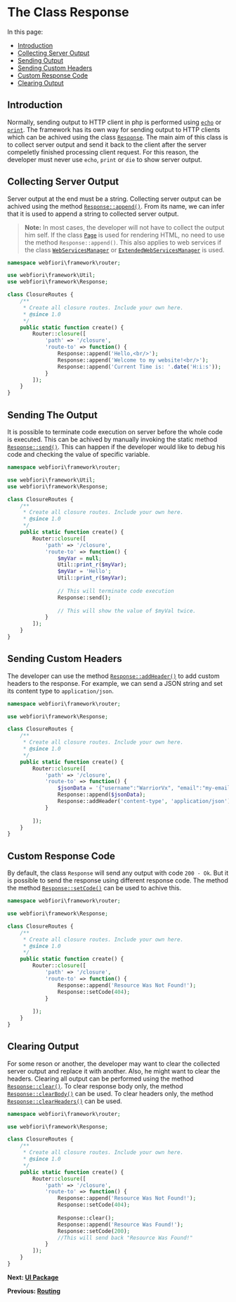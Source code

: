 
# The Class Response

<meta name="description" description="The class response is used to send back server output to the client.">

In this page:

* [Introduction](#introduction)
* [Collecting Server Output](#collecting-server-output)
* [Sending Output](#sending-the-output)
* [Sending Custom Headers](#sending-custom-headers)
* [Custom Response Code](#custom-response-code)
* [Clearing Output](#clearing-output)

## Introduction

Normally, sending output to HTTP client in php is performed using [`echo`](https://www.php.net/manual/en/function.echo.php) or [`print`](https://www.php.net/manual/en/function.print.php). The framework has its own way for sending output to HTTP clients which can be achived using the class [`Response`](https://webfiori.com/docs/webfiori/framework/Response). The main aim of this class is to collect server output and send it back to the client after the server compeletly finished processing client request. For this reason, the developer must never use `echo`, `print` or `die` to show server output.  

## Collecting Server Output

Server output at the end must be a string. Collecting server output can be achived using the method [`Response::append()`](https://webfiori.com/docs/webfiori/entity/Response#append). From its name, we can infer that it is used to append a string to collected server output.

> **Note:** In most cases, the developer will not have to collect the output him self. If the class [`Page`](https://webfiori.com/docs/webfiori/framework/Page) is used for rendering HTML, no need to use the method `Response::append()`. This also applies to web services if the class [`WebServicesManager`](https://webfiori.com/docs/webfiori/restEasy/WebServicesManager) or [`ExtendedWebServicesManager`](https://webfiori.com/docs/webfiori/framework/ExtendedWebServicesManager) is used.

``` php
namespace webfiori\framework\router;

use webfiori\framework\Util;
use webfiori\framework\Response;

class ClosureRoutes {
    /**
     * Create all closure routes. Include your own here.
     * @since 1.0
     */
    public static function create() {
        Router::closure([
            'path' => '/closure',
            'route-to' => function() {
                Response::append('Hello,<br/>');
                Response::append('Welcome to my website!<br/>');
                Response::append('Current Time is: '.date('H:i:s'));
            }
        ]);
    }
}
```

## Sending The Output

It is possible to terminate code execution on server before the whole code is executed. This can be achived by manually invoking the static method [`Response::send()`](https://webfiori.com/docs/webfiori/framework/Response#send). This can happen if the developer would like to debug his code and checking the value of specific variable.

``` php
namespace webfiori\framework\router;

use webfiori\framework\Util;
use webfiori\framework\Response;

class ClosureRoutes {
    /**
     * Create all closure routes. Include your own here.
     * @since 1.0
     */
    public static function create() {
        Router::closure([
            'path' => '/closure',
            'route-to' => function() {
                $myVar = null;
                Util::print_r($myVar);
                $myVar = 'Hello';
                Util::print_r($myVar);
                
                // This will terminate code execution
                Response::send();
                
                // This will show the value of $myVal twice.
            }
        ]);
    }
}
```

## Sending Custom Headers

The developer can use the method [`Response::addHeader()`](https://webfiori.com/docs/webfiori/framework/Response#addHeader) to add custom headers to the response. For example, we can send a JSON string and set its content type to `application/json`.

``` php
namespace webfiori\framework\router;

use webfiori\framework\Response;

class ClosureRoutes {
    /**
     * Create all closure routes. Include your own here.
     * @since 1.0
     */
    public static function create() {
        Router::closure([
            'path' => '/closure',
            'route-to' => function() {
                $jsonData = '{"username":"WarriorVx", "email":"my-email@example.com", "age":33}';
                Response::append($jsonData);
                Response::addHeader('content-type', 'application/json');
            }
            
        ]);
    }
}
```

## Custom Response Code

By default, the class `Response` will send any output with code `200 - Ok`. But it is possible to send the response using different response code. The method the method [`Response::setCode()`](https://webfiori.com/docs/webfiori/framework/Response#setCode) can be used to achive this.

``` php
namespace webfiori\framework\router;

use webfiori\framework\Response;

class ClosureRoutes {
    /**
     * Create all closure routes. Include your own here.
     * @since 1.0
     */
    public static function create() {
        Router::closure([
            'path' => '/closure',
            'route-to' => function() {
                Response::append('Resource Was Not Found!');
                Response::setCode(404);
            }
            
        ]);
    }
}
```

## Clearing Output

For some reson or another, the developer may want to clear the collected server output and replace it with another. Also, he might want to clear the headers. Clearing all output can be performed using the method [`Response::clear()`](https://webfiori.com/docs/webfiori/framework/Response#clear). To clear response body only, the method [`Response::clearBody()`](https://webfiori.com/docs/webfiori/framework/Response#clearBody) can be used. To clear headers only, the method [`Response::clearHeaders()`](https://webfiori.com/docs/webfiori/framework/Response#clearHeaders) can be used.

``` php
namespace webfiori\framework\router;

use webfiori\framework\Response;

class ClosureRoutes {
    /**
     * Create all closure routes. Include your own here.
     * @since 1.0
     */
    public static function create() {
        Router::closure([
            'path' => '/closure',
            'route-to' => function() {
                Response::append('Resource Was Not Found!');
                Response::setCode(404);
                
                Response::clear();
                Response::append('Resource Was Found!');
                Response::setCode(200);
                //This will send back "Resource Was Found!"
            }
        ]);
    }
}
```

**Next: [UI Package](learn/ui-package)**

**Previous: [Routing](learn/routing)**
